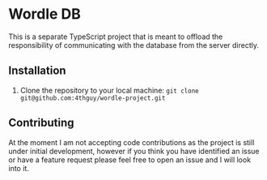# Wordle DB
This is a separate TypeScript project that is meant to offload the responsibility of communicating with the database from the server directly.

## Installation

1. Clone the repository to your local machine: `git clone git@github.com:4thguy/wordle-project.git`

## Contributing
At the moment I am not accepting code contributions as the project is still under initial development, however if you think you have identified an issue or have a feature request please feel free to open an issue and I will look into it.